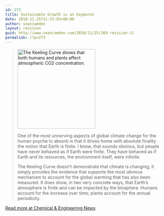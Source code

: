 ```yaml
---
id: 273
title: Sustainable Growth is an Oxymoron
date: 2010-11-25T11:37:03+00:00
author: seancamden
layout: revision
guid: http://www.seancamden.com/2010/11/25/269-revision-3/
permalink: /?p=273
---
```

> [<img src="http://www.seancamden.com/wp-content/uploads/2010/11/8845gov3breath250_live-2.gif" alt="The Keeling Curve shows that both humans and plants affect atmospheric CO2 concentration." title="The Keeling Curve" width="250" height="255" class="alignnone size-full wp-image-270" />](http://www.seancamden.com/wp-content/uploads/2010/11/8845gov3breath250_live-2.gif)
> 
> One of the most unnerving aspects of global climate change for the human psyche to absorb is that it drives home with absolute finality the notion that Earth is finite. I know, that sounds obvious, but people have never behaved as if Earth were finite. They have behaved as if Earth and its resources, the environment itself, were infinite.
> 
> The Keeling Curve doesn’t demonstrate that climate is changing; it simply provides the evidence that supports the most obvious mechanism to account for the global warming that has also been measured. It does show, in two very concrete ways, that Earth’s atmosphere is finite and can be impacted by the biosphere. Humans account for the increase over time; plants account for the annual periodicity.

[Read more at Chemical & Engineering News](http://pubs.acs.org/cen/government/88/8845gov3.html)